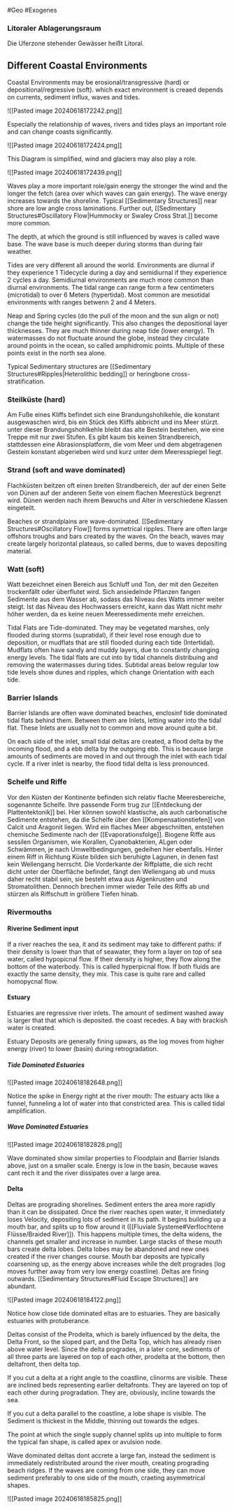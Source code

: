 #Geo #Exogenes 

### Litoraler Ablagerungsraum

Die Uferzone stehender Gewässer heißt Litoral.

## Different Coastal Environments

Coastal Environments may be erosional/transgressive (hard) or depositional/regressive (soft). which exact environment is creaed depends on currents, sediment influx, waves and tides.

![[Pasted image 20240618172242.png]]

Especially the relationship of waves, rivers and tides plays an important role and can change coasts significantly.

![[Pasted image 20240618172424.png]]

This Diagram is simplified, wind and glaciers may also play a role.

![[Pasted image 20240618172439.png]]

Waves play a more important role/gain energy the stronger the wind and the longer the fetch (area over which waves can gain energy). The wave energy increases towards the shoreline. Typical [[Sedimentary Structures]] near shore are low angle cross laminations. Further out, [[Sedimentary Structures#Oscillatory Flow|Hummocky or Swaley Cross Strat.]] become more common. 

The depth, at which the ground is still influenced by waves is called wave base. The wave base is much deeper during storms than during fair weather.

Tides are very different all around the world. Environments are diurnal if they experience 1 Tidecycle during a day and semidiurnal if they experience 2 cycles a day. Semidiurnal environments are much more common than diurnal environments. The tidal range can range form a few centimeters (microtidal) to over 6 Meters (hypertidal). Most common are mesotidal environments with ranges betwenn 2 and 4 Meters. 

Neap and Spring cycles (do the pull of the moon and the sun align or not) change the tide height significantly. This also changes the depositional layer thicknesses. They are much thinner during neap tide (lower energy). Th watermasses do not fluctuate around the globe, instead they circulate around points in the ocean, so called amphidromic points. Multiple of these points exist in the north sea alone.

Typical Sedimentary structures are [[Sedimentary Structures#Ripples|Heterolithic bedding]]  or heringbone cross-stratification.

### Steilküste (hard)

Am Fuße eines Kliffs befindet sich eine Brandungshohlkehle, die konstant ausgewaschen wird, bis ein Stück des Kliffs abbricht und ins Meer stürzt. unter dieser Brandungshohlkehle bleibt das alte Bestein bestehen, wie eine Treppe mit nur zwei Stufen.
Es gibt kaum bis keinen Strandbereich, stattdessen eine Abrasionsplatform, die vom Meer und dem abgetragenen Gestein konstant abgerieben wird und kurz unter dem Meeresspiegel liegt.

### Strand (soft and wave dominated)

Flachküsten beitzen oft einen breiten Strandbereich, der auf der einen Seite von Dünen auf der anderen Seite von einem flachen Meerestück begrenzt wird. Dünen werden nach ihrem Bewuchs und Alter in verschiedene Klassen eingeteilt.

Beaches or strandplains are wave-dominated. [[Sedimentary Structures#Oscillatory Flow]] forms symetrical ripples. There are often large offshors troughs and bars created by the waves. On the beach, waves may create largely horizontal plateaus, so called berms, due to waves depositing material. 

### Watt (soft)

Watt bezeichnet einen Bereich aus Schluff und Ton, der mit den Gezeiten trockenfällt oder überflutet wird. Sich ansiedelnde Pflanzen fangen Sedimente aus dem Wasser ab, sodass das Niveau des Watts immer weiter steigt. Ist das Niveau des Hochwassers erreicht, kann das Watt nicht mehr höher werden, da es keine neuen Meeressedimente mehr erreichen.

Tidal Flats are Tide-dominated. They may be vegetated marshes, only flooded during storms (supratidal), if their level rose enough due to deposition, or mudflats that are still flooded during each tide (Intertidal). Mudflats often have sandy and muddy layers, due to constantly changing energy levels. The tidal flats are cut into by tidal channels distribuing and removing the watermasses during tides. Subtidal areas below regular low tide levels show dunes and ripples, which change Orientation with each tide.

### Barrier Islands

Barrier Islands are often wave dominated beaches, enclosinf tide dominated tidal flats behind them. Between them are Inlets, letting water into the tidal flat. These Inlets are usually not to common and move around quite a bit.

On each side of the inlet, small tidal deltas are created, a flood delta by the incoming flood, and a ebb delta by the outgoing ebb. This is because large amounts of sediments are moved in and out through the inlet with each tidal cycle. If a river inlet is nearby, the flood tidal delta is less pronounced.

### Schelfe und Riffe

Vor den Küsten der Kontinente befinden sich relativ flache Meeresbereiche, sogenannte Schelfe. Ihre passende Form trug zur [[Entdeckung der Plattentektonik]] bei. Hier können sowohl klastische, als auch carbonatische Sedimente entstehen, da die Schelfe über den [[Kompensationstiefen]] von Calcit und Aragonit liegen. Wird ein flaches Meer abgeschnitten, entstehen chemische Sedimente nach der [[Evaporationsfolge]]. Biogene Riffe aus sessilen Organismen, wie Korallen, Cyanobakterien, ALgen oder Schwämmen, je nach Umweltbedingungen, gedeihen hier ebenfalls. 
Hinter einem Riff in Richtung Küste bilden sich beruhigte Lagunen, in denen fast kein Wellengang herrscht. Die Vorderkante der Riffplatte, die sich recht dicht unter der Oberfläche befindet, fängt den Wellengang ab und muss daher recht stabil sein, sie besteht etwa aus Algenkrusten und Stromatolithen.
Dennoch brechen immer wieder Teile des Riffs ab und stürzen als Riffschutt in größere Tiefen hinab.

### Rivermouths

#### Riverine Sediment input

If a river reaches the sea, it and its sediment may take to different paths: if their density is lower than that of seawater, they form a layer on top of sea water, called hypopicnal flow. If their density is higher, they flow along the bottom of the waterbody. This is called hyperpicnal flow. If both fluids are exactly the same density, they mix. This case is quite rare and called homopycnal flow.

#### Estuary

Estuaries are regressive river inlets. The amount of sediment washed away is larger that that which is deposited. the coast recedes. A bay with brackish water is created.

Estuary Deposits are generally fining upwars, as the log moves from higher energy (river) to lower (basin) during retrogradation.

##### Tide Dominated Estuaries

![[Pasted image 20240618182648.png]]

Notice the spike in Energy right at the river mouth: The estuary acts like a funnel, funneling a lot of water into that constricted area. This is called tidal amplification.

##### Wave Dominated Estuaries

![[Pasted image 20240618182828.png]]

Wave dominated show similar properties to Floodplain and Barrier Islands above, just on a smaller scale. Energy is low in the basin, because waves cant rech it and the river dissipates over a large area.


#### Delta

Deltas are prograding shorelines. Sediment enters the area more rapidly than it can be dissipated. Once the river reaches open water, it immediately loses Velocity, depositing lots of sediment in its path. It begins building up a mouth bar, and splits up to flow around it ([[Fluviale Systeme#Verflochtene Flüsse/Braided River]]). This happens multiple times, the delta widens, the channels get smaller and increase in number. Large stacks of these mouth bars create delta lobes. Delta lobes may be abandoned and new ones created if the river changes course. Mouth bar deposits are typically coarsening up, as the energy above increases while the delt progrades (log moves further away from very low energy coastline). Deltas are fining outwards. [[Sedimentary Structures#Fluid Escape Structures]] are abundant.

![[Pasted image 20240618184122.png]]

Notice how close tide dominated eltas are to estuaries. They are basically estuaries with protuberance.

Deltas consist of the Prodelta, which is barely influenced by the delta, the Delta Front, so the sloped part, and the Delta Top, which has already risen above water level. Since the delta progrades, in a later core, sediments of all three parts are layered on top of each other, prodelta at the bottom, then deltafront, then delta top.

If you cut a delta at a right angle to the coastline, clinorms are visible. These are inclined beds representing earlier deltafronts. They are layered on top of each other during progradation. They are, obviously, incline towards the sea.

If you cut a delta parallel to the coastline, a lobe shape is visible. The Sediment is thickest in the Middle, thinning out towards the edges.

The point at which the single supply channel splits up into multiple to form the typical fan shape, is called apex or avulsion node. 

Wave dominated deltas dont accrete a large fan, instead the sediment is immediately redistributed around the river mouth, creating prograding beach ridges. If the waves are coming from one side, they can move sediment preferably to one side of the mouth, craeting asymmetrical shapes.

![[Pasted image 20240618185825.png]]